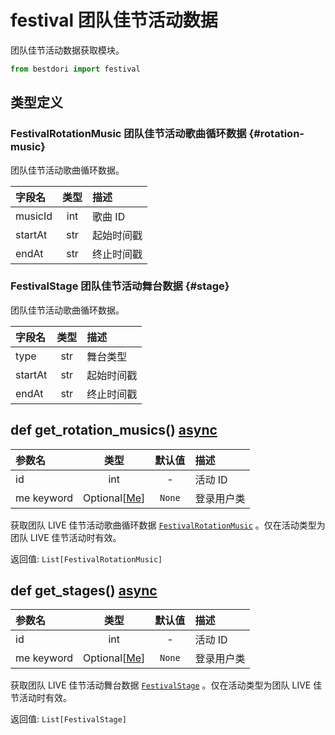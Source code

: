 # festival 团队佳节活动数据

团队佳节活动数据获取模块。

```python
from bestdori import festival
```

## 类型定义

### FestivalRotationMusic 团队佳节活动歌曲循环数据 {#rotation-music}

团队佳节活动歌曲循环数据。

| 字段名 | 类型 | 描述 |
|:------|:----:|:-----|
| musicId | int | 歌曲 ID |
| startAt | str | 起始时间戳 |
| endAt | str | 终止时间戳 |

### FestivalStage 团队佳节活动舞台数据 {#stage}

团队佳节活动歌曲循环数据。

| 字段名 | 类型 | 描述 |
|:------|:----:|:-----|
| type | str | 舞台类型 |
| startAt | str | 起始时间戳 |
| endAt | str | 终止时间戳 |

## def get_rotation_musics() <Badge type="tip">[async](/fast-start#async-sync)</Badge>

| 参数名 | 类型 | 默认值 | 描述 |
|:------|:----:|:-----:|:-----|
| id | int | - | 活动 ID |
| me <Badge type="info">keyword</Badge> | Optional[[Me](./user#me)] | `None` | 登录用户类 |

获取团队 LIVE 佳节活动歌曲循环数据 [`FestivalRotationMusic`](./festival#rotation-music) 。仅在活动类型为团队 LIVE 佳节活动时有效。

<Badge type="info">返回值:</Badge> `List[FestivalRotationMusic]`

## def get_stages() <Badge type="tip">[async](/fast-start#async-sync)</Badge>

| 参数名 | 类型 | 默认值 | 描述 |
|:------|:----:|:-----:|:-----|
| id | int | - | 活动 ID |
| me <Badge type="info">keyword</Badge> | Optional[[Me](./user#me)] | `None` | 登录用户类 |

获取团队 LIVE 佳节活动舞台数据 [`FestivalStage`](./festival#stage) 。仅在活动类型为团队 LIVE 佳节活动时有效。

<Badge type="info">返回值:</Badge> `List[FestivalStage]`
